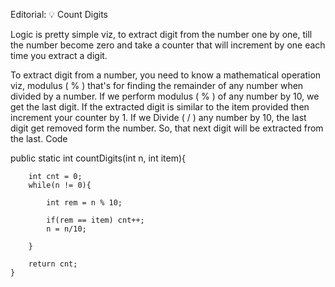 Editorial: 💡 Count Digits

Logic is pretty simple viz, to extract digit from the number one by one, till the number become zero and take a counter that will increment by one each time you extract a digit.

To extract digit from a number, you need to know a mathematical operation viz, modulus ( % ) that's for finding the remainder of any number when divided by a number.
If we perform modulus ( % ) of any number by 10, we get the last digit.
If the extracted digit is similar to the item provided then increment your counter by 1.
If we Divide ( / ) any number by 10, the last digit get removed form the number.
So, that next digit will be extracted from the last.
Code

 public static int countDigits(int n, int item){

        int cnt = 0;
        while(n != 0){

            int rem = n % 10;

            if(rem == item) cnt++;
            n = n/10;

        }

        return cnt;
    }